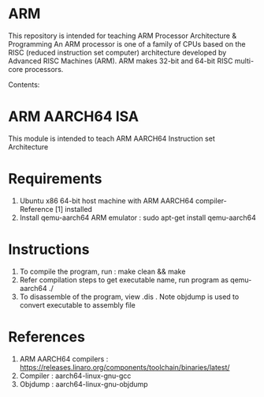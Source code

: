 
ARM
====
This repository is intended for teaching ARM Processor Architecture & Programming  An ARM processor is one of a family of CPUs based on the RISC (reduced instruction set computer) architecture developed by Advanced RISC Machines (ARM). ARM makes 32-bit and 64-bit RISC multi-core processors.

Contents: 

ARM AARCH64 ISA 
=================

This module is intended to teach ARM AARCH64 Instruction set Architecture

Requirements 
=============
1. Ubuntu x86 64-bit host machine with ARM AARCH64 compiler-Reference [1] installed 
2. Install qemu-aarch64 ARM emulator :  sudo apt-get install qemu-aarch64


Instructions 
=============
1. To compile the program, run :  make clean  &&  make
2. Refer compilation steps to get executable name, run program as qemu-aarch64 ./<executable>
3. To disassemble of the program, view <executable>.dis . Note objdump is used to convert executable to assembly file


References
===========
1. ARM AARCH64 compilers : https://releases.linaro.org/components/toolchain/binaries/latest/
2. Compiler : aarch64-linux-gnu-gcc
3. Objdump  : aarch64-linux-gnu-objdump
